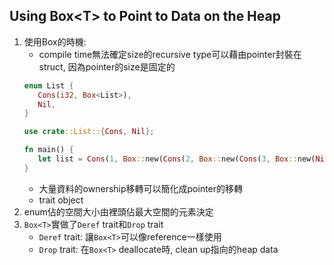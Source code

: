 ## Using Box\<T\> to Point to Data on the Heap
1. 使用Box的時機:
   - compile time無法確定size的recursive type可以藉由pointer封裝在struct, 因為pointer的size是固定的
   ```rust
   enum List {
      Cons(i32, Box<List>),
      Nil,
   }

   use crate::List::{Cons, Nil};

   fn main() {
      let list = Cons(1, Box::new(Cons(2, Box::new(Cons(3, Box::new(Nil))))));
   }
   ```
   - 大量資料的ownership移轉可以簡化成pointer的移轉
   - trait object
2. enum佔的空間大小由裡頭佔最大空間的元素決定
3. `Box<T>`實做了`Deref` trait和`Drop` trait
   - `Deref` trait: 讓`Box<T>`可以像reference一樣使用
   - `Drop` trait: 在`Box<T>` deallocate時, clean up指向的heap data
